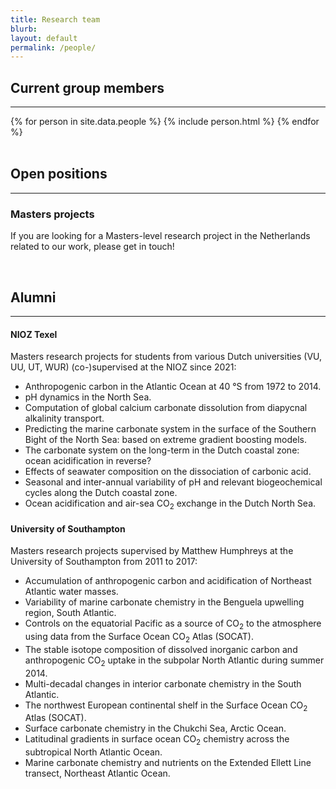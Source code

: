 ```yaml
---
title: Research team
blurb: 
layout: default
permalink: /people/
---
```


## Current group members

<hr />

<div class="container-fluid">
  {% for person in site.data.people %}
    {% include person.html %}
  {% endfor %}
</div>

<br />

## Open positions

<hr />

### Masters projects

If you are looking for a Masters-level research project in the Netherlands related to our work, please get in touch!

<br />

## Alumni

<hr />

#### NIOZ Texel

Masters research projects for students from various Dutch universities (VU, UU, UT, WUR) (co-)supervised at the NIOZ since 2021:

  * Anthropogenic carbon in the Atlantic Ocean at 40 °S from 1972 to 2014.
  * pH dynamics in the North Sea.
  * Computation of global calcium carbonate dissolution from diapycnal alkalinity transport.
  * Predicting the marine carbonate system in the surface of the Southern Bight of the North Sea: based on extreme gradient boosting models.
  * The carbonate system on the long-term in the Dutch coastal zone: ocean acidification in reverse?
  * Effects of seawater composition on the dissociation of carbonic acid.
  * Seasonal and inter-annual variability of pH and relevant biogeochemical cycles along the Dutch coastal zone.
  * Ocean acidification and air-sea CO<sub>2</sub> exchange in the Dutch North Sea.

<!-- <div class="row">
  {% for alumnus in site.data.alumni_nioz %}
    {% include alumnus.html %}
  {% endfor %}
</div> -->

#### University of Southampton

Masters research projects supervised by Matthew Humphreys at the University of Southampton from 2011 to 2017:

  * Accumulation of anthropogenic carbon and acidification of Northeast Atlantic water masses.
  *  Variability of marine carbonate chemistry in the Benguela upwelling region, South Atlantic.
  * Controls on the equatorial Pacific as a source of CO<sub>2</sub> to the atmosphere using data from the Surface Ocean CO<sub>2</sub> Atlas (SOCAT).
  * The stable isotope composition of dissolved inorganic carbon and anthropogenic CO<sub>2</sub> uptake in the subpolar North Atlantic during summer 2014.
  * Multi-decadal changes in interior carbonate chemistry in the South Atlantic.
  * The northwest European continental shelf in the Surface Ocean CO<sub>2</sub> Atlas (SOCAT).
  * Surface carbonate chemistry in the Chukchi Sea, Arctic Ocean.
  * Latitudinal gradients in surface ocean CO<sub>2</sub> chemistry across the subtropical North Atlantic Ocean.
  * Marine carbonate chemistry and nutrients on the Extended Ellett Line transect, Northeast Atlantic Ocean.

<!-- <div class="row">
  {% for alumnus in site.data.alumni_soton %}
    {% include alumnus.html %}
  {% endfor %}
</div> -->
